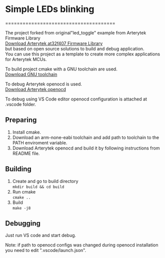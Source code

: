# Simple LEDs blinking
======================================

The project forked from original"led_toggle" example from  Arterytek  Firmware Library <br />
[Download Arterytek at32f407 Firmware Library](https://github.com/ArteryTek/AT32F403A_407_Firmware_Library.git) <br />
but based on open source solutions to build and debug application. <br />
You can use this project as a template to create more complex applications for Arterytek MCUs. <br />

To build project cmake with a GNU toolchain are used.  <br />
[Download GNU toolchain](https://developer.arm.com/downloads/-/gnu-rm) <br />

To debug Arterytek openocd is used.  <br />
[Download Arterytek openocd](https://github.com/ArteryTek/openocd.git) <br />

To debug using VS Code editor openocd configuration is attached at .vscode folder.  <br />

## Preparing

   1. Install cmake. <br />
   2. Download an arm-none-eabi toolchain and add path to toolchain to the PATH enviroment variable. <br />
   3. Download Arterytek openocd and build it by following instructions from README file. <br />

## Building
   1. Create and go to build directory  <br />
      `mkdir build && cd build`  <br />
   2. Run cmake  <br />
      `cmake ..`  <br />
   3. Build  <br />
      `make -j8`  <br />

## Debugging  <br />
   Just run VS code and start debug.  <br />

   Note: if path to openocd configs was changed during openocd installation  <br />
   you need to edit ".vscode/launch.json".  <br />